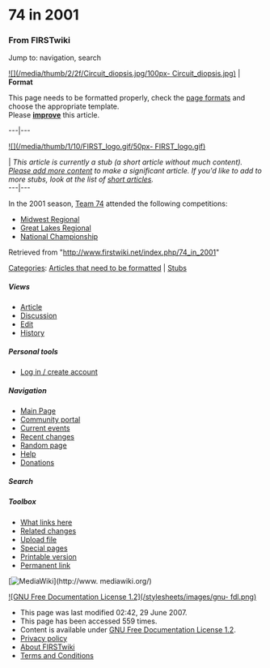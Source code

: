 # 74 in 2001

### From FIRSTwiki

Jump to: navigation, search

[![](/media/thumb/2/2f/Circuit_diopsis.jpg/100px-
Circuit_diopsis.jpg)](/index.php/Image:Circuit_diopsis.jpg "" ) |  **Format**  

This page needs to be formatted properly, check the [page
formats](/index.php/FIRSTwiki:Page_formats "FIRSTwiki:Page formats" ) and
choose the appropriate template.  
Please
**[improve](http://www.firstwiki.net/index.php?title=74_in_2001&action=edit
"http://www.firstwiki.net/index.php?title=74_in_2001&action=edit" )** this
article.  
  
---|---  
  
[![](/media/thumb/1/10/FIRST_logo.gif/50px-
FIRST_logo.gif)](/index.php/Image:FIRST_logo.gif "" )

|  _This article is currently a stub (a short article without much content).
[Please add more
content](http://www.firstwiki.net/index.php?title=74_in_2001&action=edit
"http://www.firstwiki.net/index.php?title=74_in_2001&action=edit" ) to make a
significant article. If you'd like to add to more stubs, look at the list of
[short articles](/index.php/Special:Shortpages "Special:Shortpages" )._  
---|---  
  
  

In the 2001 season, [Team 74](/index.php/74 "74" ) attended the following
competitions:

  * [Midwest Regional](/index.php/Midwest_Regional "Midwest Regional" )
  * [Great Lakes Regional](/index.php/Great_Lakes_Regional "Great Lakes Regional" )
  * [National Championship](/index.php/National_Championship "National Championship" )

Retrieved from "<http://www.firstwiki.net/index.php/74_in_2001>"

[Categories](/index.php?title=Special:Categories&article=74_in_2001
"Special:Categories" ): [Articles that need to be
formatted](/index.php/Category:Articles_that_need_to_be_formatted
"Category:Articles that need to be formatted" ) |
[Stubs](/index.php/Category:Stubs "Category:Stubs" )

##### Views

  * [Article](/index.php/74_in_2001)
  * [Discussion](/index.php?title=Talk:74_in_2001&action=edit)
  * [Edit](/index.php?title=74_in_2001&action=edit)
  * [History](/index.php?title=74_in_2001&action=history)

##### Personal tools

  * [Log in / create account](/index.php?title=Special:Userlogin&returnto=74_in_2001)

[](/index.php/Main_Page "Main Page" )

##### Navigation

  * [Main Page](/index.php/Main_Page)
  * [Community portal](/index.php/FIRSTwiki:Community_portal)
  * [Current events](/index.php/Current_events)
  * [Recent changes](/index.php/Special:Recentchanges)
  * [Random page](/index.php/Special:Random)
  * [Help](/index.php/Help:Contents)
  * [Donations](/index.php/FIRSTwiki:Site_support)

##### Search



##### Toolbox

  * [What links here](/index.php/Special:Whatlinkshere/74_in_2001)
  * [Related changes](/index.php/Special:Recentchangeslinked/74_in_2001)
  * [Upload file](/index.php/Special:Upload)
  * [Special pages](/index.php/Special:Specialpages)
  * [Printable version](/index.php?title=74_in_2001&printable=yes)
  * [Permanent link](/index.php?title=74_in_2001&oldid=61507)

[![MediaWiki](/skins/common/images/poweredby_mediawiki_88x31.png)](http://www.
mediawiki.org/)

[![GNU Free Documentation License 1.2](/stylesheets/images/gnu-
fdl.png)](http://www.gnu.org/copyleft/fdl.html)

  * This page was last modified 02:42, 29 June 2007.
  * This page has been accessed 559 times.
  * Content is available under [GNU Free Documentation License 1.2](http://www.gnu.org/copyleft/fdl.html "http://www.gnu.org/copyleft/fdl.html" ).
  * [Privacy policy](/index.php/FIRSTwiki:Privacy_policy "FIRSTwiki:Privacy policy" )
  * [About FIRSTwiki](/index.php/FIRSTwiki:About "FIRSTwiki:About" )
  * [Terms and Conditions](/index.php/FIRSTwiki:Terms_and_conditions "FIRSTwiki:Terms and conditions" )

